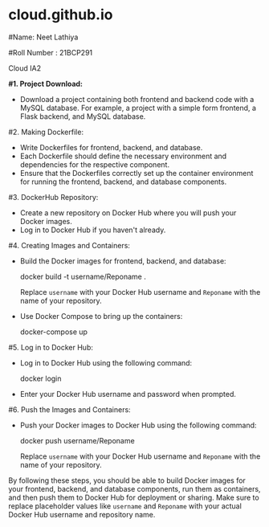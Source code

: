 # cloud.github.io

#Name: Neet Lathiya

#Roll Number : 21BCP291

Cloud IA2

**#1. Project Download:**
   - Download a project containing both frontend and backend code with a MySQL database. For example, a project with a simple form frontend, a Flask backend, and MySQL database.

#2. Making Dockerfile:
   - Write Dockerfiles for frontend, backend, and database.
   - Each Dockerfile should define the necessary environment and dependencies for the respective component.
   - Ensure that the Dockerfiles correctly set up the container environment for running the frontend, backend, and database components.

#3. DockerHub Repository:
   - Create a new repository on Docker Hub where you will push your Docker images.
   - Log in to Docker Hub if you haven't already.

#4. Creating Images and Containers:
   - Build the Docker images for frontend, backend, and database:
     
     docker build -t username/Reponame .
     
     Replace `username` with your Docker Hub username and `Reponame` with the name of your repository.
   - Use Docker Compose to bring up the containers:
     
     docker-compose up
    

#5. Log in to Docker Hub:
   - Log in to Docker Hub using the following command:
     
     docker login
    
   - Enter your Docker Hub username and password when prompted.

#6. Push the Images and Containers:
   - Push your Docker images to Docker Hub using the following command:
   
     docker push username/Reponame
    
     Replace `username` with your Docker Hub username and `Reponame` with the name of your repository.

By following these steps, you should be able to build Docker images for your frontend, backend, and database components, run them as containers, and then push them to Docker Hub for deployment or sharing. Make sure to replace placeholder values like `username` and `Reponame` with your actual Docker Hub username and repository name.
